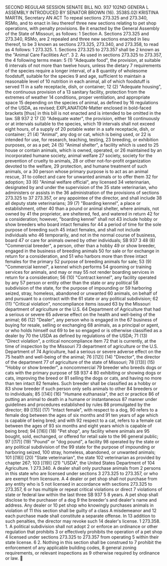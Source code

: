 SECOND REGULAR SESSION
SENATE BILL NO. 937
102ND GENERA L ASSEMBLY
INTRODUCED BY SENATOR BROWN (16).
3538S.02I KRISTINA MARTIN, Secretary
AN ACT
To repeal sections 273.325 and 273.340, RSMo, and to enact in lieu thereof three new sections
relating to pet shop operations, with penalty provisions.
Be it enacted by the General Assembly of the State of Missouri, as follows:
1 Section A. Sections 273.325 and 273.340, RSMo, are
2 repealed and three new sections enacted in lieu thereof, to be
3 known as sections 273.325, 273.340, and 273.358, to read as
4 follows:
1 273.325. 1. Sections 273.325 to 273.357 shall be
2 known as the "Animal Care Facilities Act".
3 2. As used in sections 273.325 to 273.357, the
4 following terms mean:
5 (1) "Adequate food", the provision, at suitable
6 intervals of not more than twelve hours, unless the dietary
7 requirements of the species require a longer interval, of a
8 quantity of wholesome foodstuff, suitable for the species
9 and age, sufficient to maintain a reasonable level of
10 nutrition in each animal, all of which foodstuff is served
11 in a safe receptacle, dish, or container;
12 (2) "Adequate housing", the continuous provision of a
13 sanitary facility, protection from the extremes of weather
14 conditions, proper ventilation, and appropriate space
15 depending on the species of animal, as defined by
16 regulations of the USDA, as revised;
EXPLANATION-Matter enclosed in bold-faced brackets [thus] in this bill is not enacted
and is intended to be omitted in the law.
SB 937 2
17 (3) "Adequate water", the provision, either
18 continuously or at intervals suitable to the species, which
19 intervals shall not exceed eight hours, of a supply of
20 potable water in a safe receptacle, dish, or container;
21 (4) "Animal", any dog or cat, which is being used, or
22 is intended for use, for research, teaching, testing,
23 breeding, or exhibition purposes, or as a pet;
24 (5) "Animal shelter", a facility which is used to
25 house or contain animals, which is owned, operated, or
26 maintained by an incorporated humane society, animal welfare
27 society, society for the prevention of cruelty to animals,
28 or other not-for-profit organization devoted to the welfare,
29 protection, and humane treatment of such animals, or a
30 person whose primary purpose is to act as an animal rescue,
31 to collect and care for unwanted animals or to offer them
32 for adoption;
33 (6) "Animal welfare official", any licensed
34 veterinarian, designated by and under the supervision of the
35 state veterinarian, who administers or assists in the
36 administration of the provisions of sections 273.325 to
37 273.357, or any appointee of the director, and shall include
38 all deputy state veterinarians;
39 (7) "Boarding kennel", a place or establishment, other
40 than a pound or animal shelter, where animals, not owned by
41 the proprietor, are sheltered, fed, and watered in return
42 for a consideration; however, "boarding kennel" shall not
43 include hobby or show breeders who board intact females for
44 a period of time for the sole purpose of breeding such
45 intact females, and shall not include individuals who
46 temporarily, and not in the normal course of business, board
47 or care for animals owned by other individuals;
SB 937 3
48 (8) "Commercial breeder", a person, other than a hobby
49 or show breeder, engaged in the business of breeding animals
50 for sale or for exchange in return for a consideration, and
51 who harbors more than three intact females for the primary
52 purpose of breeding animals for sale;
53 (9) "Commercial kennel", a kennel which performs
54 grooming or training services for animals, and may or may
55 not render boarding services in return for a consideration;
56 (10) "Contract kennel", any facility operated by any
57 person or entity other than the state or any political
58 subdivision of the state, for the purpose of impounding or
59 harboring seized, stray, homeless, abandoned or unwanted
60 animals, on behalf of and pursuant to a contract with the
61 state or any political subdivision;
62 (11) "Critical violation", noncompliance items issued
63 by the Missouri department of agriculture or the U.S.
64 Department of Agriculture that had a serious or severe
65 adverse effect on the health and well-being of the animal;
66 (12) "Dealer", any person who is engaged in the
67 business of buying for resale, selling or exchanging
68 animals, as a principal or agent, or who holds himself out
69 to be so engaged or is otherwise classified as a dealer by
70 the USDA as defined by regulations of the USDA;
71 (13) "Direct violation", a critical noncompliance item
72 that is currently, at the time of inspection by the Missouri
73 department of agriculture or the U.S. Department of
74 Agriculture, had a serious or severe adverse effect on the
75 health and well-being of the animal;
76 [(12)] (14) "Director", the director of the department
77 of agriculture of the state of Missouri;
78 [(13)] (15) "Hobby or show breeder", a noncommercial
79 breeder who breeds dogs or cats with the primary purpose of
SB 937 4
80 exhibiting or showing dogs or cats, improving the breed or
81 selling the dogs or cats, and having no more than ten intact
82 females. Such breeder shall be classified as a hobby or
83 show breeder if such person only sells animals to other
84 breeders or to individuals;
85 [(14)] (16) "Humane euthanasia", the act or practice
86 of putting an animal to death in a humane or instantaneous
87 manner under guidelines and procedures established by rules
88 promulgated by the director;
89 [(15)] (17) "Intact female", with respect to a dog,
90 refers to a female dog between the ages of six months and
91 ten years of age which is capable of being bred; and with
92 respect to a cat, refers to a female cat between the ages of
93 six months and eight years which is capable of being bred;
94 [(16)] (18) "Pet shop", any facility where animals are
95 bought, sold, exchanged, or offered for retail sale to the
96 general public;
97 [(17)] (19) "Pound" or "dog pound", a facility
98 operated by the state or any political subdivision of the
99 state for the purpose of impounding or harboring seized,
100 stray, homeless, abandoned, or unwanted animals;
101 [(18)] (20) "State veterinarian", the state
102 veterinarian as provided by chapter 267;
103 [(19)] (21) "USDA", the United States Department of
104 Agriculture.
1 273.340. A dealer shall only purchase animals from
2 persons in this state who are licensed under sections
3 273.325 to 273.357, or who are exempt from licensure. A
4 dealer or pet shop shall not purchase from any entity who is
5 not licensed in accordance with sections 273.325 to 273.357,
6 or has multiple or repeat critical violations or direct
7 violations of state or federal law within the last three
SB 937 5
8 years. A pet shop shall disclose to the purchaser of a dog
9 the breeder's and dealer's name and address. Any dealer or
10 pet shop who knowingly purchases animals in violation of
11 this section shall be guilty of a class A misdemeanor and
12 each purchase made shall constitute a separate offense. In
13 addition to such penalties, the director may revoke such
14 dealer's license.
1 273.358. 1. A political subdivision shall not adopt
2 or enforce an ordinance or other regulation that prohibits
3 or effectively prohibits the operation of a pet shop
4 licensed under sections 273.325 to 273.357 from operating
5 within their state license.
6 2. Nothing in this section shall be construed to
7 prohibit the enforcement of any applicable building codes,
8 general zoning requirements, or relevant inspections as
9 otherwise required by ordinance or law.
